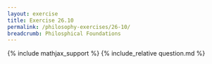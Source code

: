 ```yaml
---
layout: exercise
title: Exercise 26.10
permalink: /philosophy-exercises/26-10/
breadcrumb: Philosphical Foundations
---
```


{% include mathjax_support %}
{% include_relative question.md %}
